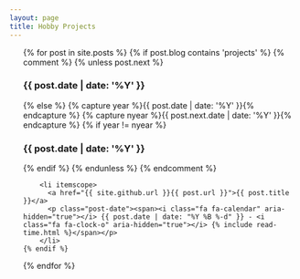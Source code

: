 ```yaml
---
layout: page
title: Hobby Projects
---
```

<ul class="posts">
  {% for post in site.posts %}
    {% if post.blog contains 'projects' %}
       {% comment %}
        {% unless post.next %}
          <h3>{{ post.date | date: '%Y' }}</h3>
        {% else %}
          {% capture year %}{{ post.date | date: '%Y' }}{% endcapture %}
          {% capture nyear %}{{ post.next.date | date: '%Y' }}{% endcapture %}
          {% if year != nyear %}
            <h3>{{ post.date | date: '%Y' }}</h3>
          {% endif %}
        {% endunless %}
        {% endcomment %}

        <li itemscope>
          <a href="{{ site.github.url }}{{ post.url }}">{{ post.title }}</a>
          <p class="post-date"><span><i class="fa fa-calendar" aria-hidden="true"></i> {{ post.date | date: "%Y %B %-d" }} - <i class="fa fa-clock-o" aria-hidden="true"></i> {% include read-time.html %}</span></p>
        </li>
    {% endif %}
  {% endfor %}
</ul>
